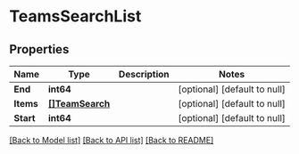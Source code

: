 # TeamsSearchList

## Properties
Name | Type | Description | Notes
------------ | ------------- | ------------- | -------------
**End** | **int64** |  | [optional] [default to null]
**Items** | [**[]TeamSearch**](TeamSearch.md) |  | [optional] [default to null]
**Start** | **int64** |  | [optional] [default to null]

[[Back to Model list]](../README.md#documentation-for-models) [[Back to API list]](../README.md#documentation-for-api-endpoints) [[Back to README]](../README.md)


